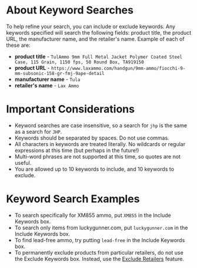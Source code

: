 <!-- TITLE: Keywords -->
<!-- SUBTITLE: How to perform keyword searches with AmmoSeek.com -->

# About Keyword Searches
To help refine your search, you can include or exclude keywords. Any keywords specified will search the following fields: product title, the product URL, the manufacturer name, and the retailer's name. Example of each of these are:

- **product title** - `TulAmmo 9mm Full Metal Jacket Polymer Coated Steel Case, 115 Grain, 1150 fps, 50 Round Box, TA919150`
- **product URL** - `https://www.laxammo.com/handgun/9mm-ammo/fiocchi-9-mm-subsonic-158-gr-fmj-9ape-detail`
- **manufacturer name** - `Tula`
- **retailer's name** - `Lax Ammo`

# Important Considerations

- Keyword searches are case insensitive, so a search for `jhp` is the same as a search for `JHP`.
- Keywords should be separated by spaces. Do not use commas.
- All characters in keywords are treated literally. No wildcards or regular expressions at this time (but perhaps in the future!)
- Multi-word phrases are not supported at this time, so quotes are not useful.
- You are allowed up to 10 keywords to include, and 10 keywords to exclude.

# Keyword Search Examples

- To search specifically for XM855 ammo, put `XM855` in the Include Keywords box.
- To search only items from luckygunner.com, put `luckygunner.com` in the Include Keywords box.
- To find lead-free ammo, try putting `lead-free` in the Include Keywords box.
- To permanently exclude products from particular retailers, do not use the Exclude Keywords box. Instead, use the [Exclude Retailers](exclude-retailers) feature.